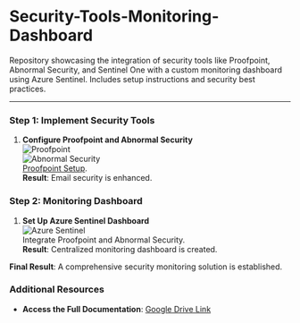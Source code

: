 # Security-Tools-Monitoring-Dashboard
Repository showcasing the integration of security tools like Proofpoint, Abnormal Security, and Sentinel One with a custom monitoring dashboard using Azure Sentinel. Includes setup instructions and security best practices.

---

### **Step 1: Implement Security Tools**

1. **Configure Proofpoint and Abnormal Security**  
   ![Proofpoint](https://img.shields.io/badge/Proofpoint-0082C9?logo=proofpoint&logoColor=white)  
   ![Abnormal Security](https://img.shields.io/badge/Abnormal%20Security-5856D6?logo=security&logoColor=white)  
   [Proofpoint Setup](https://www.proofpoint.com/us/products/email-protection).  
   **Result**: Email security is enhanced.

### **Step 2: Monitoring Dashboard**

1. **Set Up Azure Sentinel Dashboard**  
   ![Azure Sentinel](https://img.shields.io/badge/Azure%20Sentinel-0089D6?logo=microsoft-azure&logoColor=white)  
   Integrate Proofpoint and Abnormal Security.  
   **Result**: Centralized monitoring dashboard is created.

**Final Result**: A comprehensive security monitoring solution is established.

### **Additional Resources**

- **Access the Full Documentation**: [Google Drive Link](https://drive.google.com/drive/folders/10VOxcWoW7mGaJgGdvmmO2hAEEcIPZG1A)

